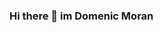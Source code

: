 ### Hi there 👋 im Domenic Moran

<!--
**DomenicMoran/DomenicMoran** is a ✨ _special_ ✨ repository because its `README.md` (this file) appears on your GitHub profile.

Here are some ideas to get you started:

- 🔭 I’m currently working on my To Do App
- 🌱 I’m currently learning more Swift-Frameworks
- 💬 Ask me about everthing
- 📫 How to reach me: info@d-moran.de
-->
